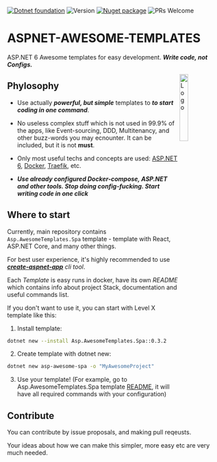 [![Dotnet foundation](https://img.shields.io/badge/-.NET%20Foundation-blueviolet)](https://dotnetfoundation.org/)
![Version](https://img.shields.io/badge/version-0.3.2-orange)
[![Nuget package](https://img.shields.io/badge/Nuget%20-Package-red)](https://www.nuget.org/packages/Asp.AwesomeTemplates.Main/)
![PRs Welcome](https://img.shields.io/badge/PRs-welcome-green.svg)

# ASPNET-AWESOME-TEMPLATES

ASP.NET 6 Awesome templates for easy development. **_Write code, not Configs._**

<img alt="Logo" align="right" src="https://user-images.githubusercontent.com/46647517/172821591-cf472a75-69ea-4447-b5a9-7fac844c8f42.png" width="20%">

## Phylosophy

- Use actually _**powerful, but simple**_ templates to _**to start coding in one command**_.

- No useless complex stuff which is not used in 99.9% of the apps, like Event-sourcing, DDD, Multitenancy, and other buzz-words you may ecnounter. It can be included, but it is not **must**.

- Only most useful techs and concepts are used: [ASP.NET 6](https://docs.microsoft.com/en-us/aspnet/core/?view=aspnetcore-6.0), [Docker](https://www.docker.com/), [Traefik](https://doc.traefik.io/traefik/), etc.

- **_Use already configured Docker-compose, ASP.NET and other tools. Stop doing config-fucking. Start writing code in one click_**

## Where to start

Currently, main repository contains `Asp.AwesomeTemplates.Spa` template - template with React, ASP.NET Core, and many other things.

For best user experience, it's highly recommended to use _**[create-aspnet-app](https://github.com/MadL1me/create-aspnet-app)** cli tool_.

Each _Template_ is easy runs in docker, have its own _README_ which contains info about project Stack, documentation and useful commands list.

If you don't want to use it, you can start with Level X template like this:

1. Install template:

```sh
dotnet new --install Asp.AwesomeTemplates.Spa::0.3.2
```

2. Create template with dotnet new:

```sh
dotnet new asp-awesome-spa -o "MyAwesomeProject"
```

3. Use your template! (For example, go to Asp.AwesomeTemplates.Spa template [README](https://github.com/MadL1me/aspnet-awesome-templates/blob/master/Asp.AwesomeTemplates.Spa/Template/README.md), it will have all required commands with your configuration)

## Contribute

You can contribute by issue proposals, and making pull reqeusts.

Your ideas about how we can make this simpler, more easy etc are very much needed.
